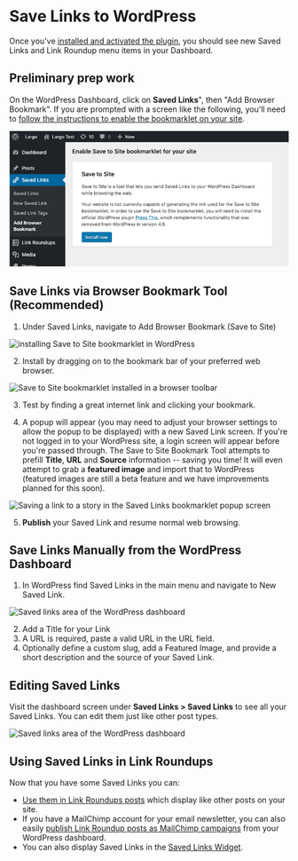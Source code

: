 # Save Links to WordPress

Once you've [installed and activated the plugin](installation.md), you should see new Saved Links and Link Roundup menu items in your Dashboard.

## Preliminary prep work

On the WordPress Dashboard, click on **Saved Links**", then "Add Browser Bookmark". If you are prompted with a screen like the following, you'll need to [follow the instructions to enable the bookmarklet on your site](./bookmarklet-dependencies.md).

![A screenshot of a page titled "Enable Save to Site bookmarklet for your site" and the text explaining why and how to install a dependency.](img/save-to-site-bookmarklet-dependency.png)

## Save Links via Browser Bookmark Tool (Recommended)

1. Under Saved Links, navigate to Add Browser Bookmark (Save to Site)

![installing Save to Site bookmarklet in WordPress](img/save-to-site-bookmarklet-page.png)

2. Install by dragging on to the bookmark bar of your preferred web browser.

![Save to Site bookmarklet installed in a browser toolbar](img/save-to-site-bookmarklet-in-browser.png)

3. Test by finding a great internet link and clicking your bookmark.

4. A popup will appear (you may need to adjust your browser settings to allow the popup to be displayed) with a new Saved Link screen. If you're not logged in to your WordPress site, a login screen will appear before you're passed through. The Save to Site Bookmark Tool attempts to prefill **Title**, **URL** and **Source** information -- saving you time! It will even attempt to grab a **featured image** and import that to WordPress (featured images are still a beta feature and we have improvements planned for this soon).

![Saving a link to a story in the Saved Links bookmarklet popup screen](img/new-saved-link-npr.png)

5. **Publish** your Saved Link and resume normal web browsing.

## Save Links Manually from the WordPress Dashboard

1. In WordPress find Saved Links in the main menu and navigate to New Saved Link.

![Saved links area of the WordPress dashboard](img/new-saved-link-screen.png)

2. Add a Title for your Link
3. A URL is required, paste a valid URL in the URL field.
3. Optionally define a custom slug, add a Featured Image, and provide a short description and the source of your Saved Link.

## Editing Saved Links

Visit the dashboard screen under **Saved Links > Saved Links** to see all your Saved Links. You can edit them just like other post types. 

![Saved links area of the WordPress dashboard](img/all-saved-links.png)

## Using Saved Links in Link Roundups

Now that you have some Saved Links you can:

- [Use them in Link Roundups posts](/docs/link-roundups.md) which display like other posts on your site. 
- If you have a MailChimp account for your email newsletter, you can also easily [publish Link Roundup posts as MailChimp campaigns](/docs/mailchimp.md) from your WordPress dashboard.
- You can also display Saved Links in the [Saved Links Widget](/docs/widgets.md).
